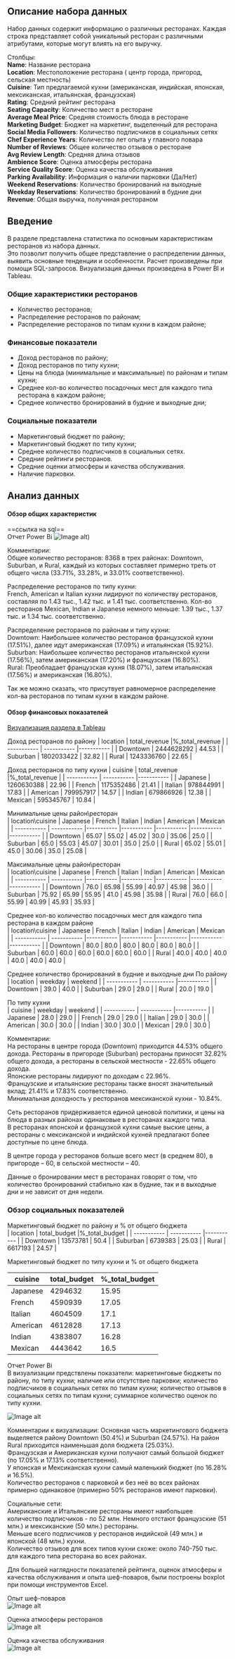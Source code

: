 ## Описание набора данных
Набор данных содержит информацию о различных ресторанах. Каждая строка представляет собой уникальный ресторан с различными атрибутами, которые могут влиять на его выручку.

Столбцы:  
**Name**: Название ресторана  
**Location**: Местоположение ресторана ( центр города, пригород, сельская местность)  
**Cuisine**: Тип предлагаемой кухни (американская, индийская, японская, мексиканская, итальянская, французская)  
**Rating**: Средний рейтинг ресторана  
**Seating Capacity**: Количество мест в ресторане  
**Average Meal Price**: Средняя стоимость блюда в ресторане  
**Marketing Budget**: Бюджет на маркетинг, выделенный для ресторана  
**Social Media Followers**: Количество подписчиков в социальных сетях  
**Chef Experience Years**: Количество лет опыта у главного повара  
**Number of Reviews**: Общее количество отзывов о ресторане  
**Avg Review Length**: Средняя длина отзывов  
**Ambience Score**: Оценка атмосферы ресторана  
**Service Quality Score**: Оценка качества обслуживания  
**Parking Availability**: Информация о наличии парковки (Да/Нет)  
**Weekend Reservations**: Количество бронирований на выходные  
**Weekday Reservations**: Количество бронирований в будние дни  
**Revenue**: Общая выручка, получнная рестораном  

## Введение
В разделе представлена статистика по основным характеристикам ресторанов из набора данных.   
Это позволит получить общее представление о распределении данных, выявить основные тенденции и особенности.
Расчет произведены при помощи SQL-запросов.
Визуализация данных произведена в Power BI и Tableau.

### Общие характеристики ресторанов
- Количество ресторанов;  
- Распределение ресторанов по районам;  
- Распределение ресторанов по типам кухни в каждом районе;  

### Финансовые показатели  
- Доход ресторанов по району;
- Доход ресторанов по типу кухни;  
- Цены на блюда (минимальные и максимальные) по районам и типам кухни;
- Среднее кол-во количество посадочных мест для каждого типа ресторана в каждом районе;
- Среднее количество бронирований в будние и выходные дни;  


### Социальные показатели
- Маркетинговый бюджет по району;  
- Маркетинговый бюджет по типу кухни;  
- Среднее количество подписчиков в социальных сетях.
- Средние рейтинги ресторанов.
- Средние оценки атмосферы и качества обслуживания.
- Наличие парковки.


## Анализ данных

#### Обзор общих характеристик 
==ссылка на sql==  
Отчет Power Bi
![Image alt](https://github.com/elemurina/Restaurant-Revenue-Analysis/blob/main/power_bi_01.png))

Комментарии:  
Общее количество ресторанов:  8368 в трех районах: Downtown, Suburban, и Rural, каждый из которых составляет примерно треть от общего числа (33.71%, 33.28%, и 33.01% соответственно).  

Распределение ресторанов по типу кухни:  
French, American и Italian кухни лидируют по количеству ресторанов, составляя по 1.43 тыс., 1.42 тыс. и 1.41 тыс. соответственно.
Кол-во ресторанов Mexican, Indian и Japanese немного меньше: 1.39 тыс., 1.37 тыс. и 1.34 тыс. соответственно.  

Распределение ресторанов по районам и типу кухни:  
Downtown: Наибольшее количество ресторанов французской кухни (17.51%), далее идут американская (17.09%) и итальянская (15.92%).  
Suburban: Наибольшее количество ресторанов итальянской кухни (17.56%), затем американская (17.20%) и французская (16.80%).  
Rural: Преобладает французская кухня (18.07%), затем итальянская (17.56%) и американская (16.80%).  

Так же можно сказать, что присутвует равномерное распределение кол-ва ресторанов по типам кухни в каждом районе. 

#### Обзор финансовых показателей
[Визуализация раздела в Tableau](https://public.tableau.com/app/profile/elena.murina/viz/RevenueandAVG/sheet5)  

Доход ресторанов по району
| location | total_revenue |%_total_revenue |
| ----------- | ----------- |----------- |
| Downtown   | 2444628292 | 44.53  |
| Suburban   | 1802033422  | 32.82   |
| Rural   | 1243336760   | 22.65   |


Доход ресторанов по типу кухни
| cuisine | total_revenue |%_total_revenue |
| ----------- | ----------- |----------- |
| Japanese    | 1260630388  | 22.96   |
| French   | 1175352486   | 21.41   |
| Italian   | 978844991   | 17.83   |
| American   | 799957917  | 14.57   |
| Indian   | 679866926  | 12.38  |
| Mexican  | 595345767  | 10.84  |

Минимальные цены район\ресторан  
| location\cuisine | Japanese | French | Italian | Indian | American | Mexican |
| ----------- | ----------- |----------- |----------- |----------- |----------- |----------- |
| Downtown   | 65.07 | 55.02  | 45.02  | 30.0 | 35.06  | 25.0 |
| Suburban   | 65.0  | 55.03 | 45.07  | 30.01 | 35.0  | 25.0 |
| Rural   | 65.02   | 55.01  | 45.0  | 30.06 | 35.0  | 25.08 |

Максимальные цены район\ресторан  
| location\cuisine | Japanese | French | Italian | Indian | American | Mexican |
| ----------- | ----------- |----------- |----------- |----------- |----------- |----------- |
| Downtown   | 76.0 | 65.98  | 55.99  | 40.97  | 45.98  | 36.0  |
| Suburban   | 75.92  | 65.99 | 55.95  | 41.0  | 45.98  | 35.98 |
| Rural   | 76.0   | 66.0  | 55.99  | 40.99  | 45.93  | 35.93 |

Среднее кол-во количество посадочных мест для каждого типа ресторана в каждом районе    
| location\cuisine | Japanese | French | Italian | Indian | American | Mexican |
| ----------- | ----------- |----------- |----------- |----------- |----------- |----------- |
| Downtown   | 80.0 | 80.0  | 80.0  | 80.0  | 80.0  | 80.0  |
| Suburban   | 60.0  | 60.0 | 60.0  | 60.0  | 60.0 | 60.0  |
| Rural   | 40.0  | 40.0  | 40.0  | 40.0  | 40.0  | 40.0  |

Среднее количество бронирований в будние и выходные дни
По району  
| location | weekday | weekend |
| ----------- | ----------- |----------- |
| Downtown   | 39.0 | 40.0  |
| Suburban   | 29.0  | 29.0 |
| Rural   | 20.0   | 19.0   |

По типу кухни  
| cuisine | weekday | weekend |
| ----------- | ----------- |----------- |
| Japanese    | 28.0  | 29.0   |
| French   | 29.0   | 29.0   |
| Italian   | 29.0   | 30.0  |
| American   | 30.0  | 30.0  |
| Indian   | 30.0  | 30.0  |
| Mexican  | 29.0   | 30.0  |

Комментарии:  
На рестораны в центре города (Downtown) приходится 44.53% общего дохода. Рестораны в пригороде (Suburban) рестораны приносят 32.82% общего дохода, а рестораны в сельской местности - 22.65% общего дохода.  
Японские рестораны лидируют по доходам с 22.96%.  
Французские и итальянские рестораны также вносят значительный вклад: 21.41% и 17.83% соответственно.  
Минимальная доходность у ресторанов мексиканской кухни - 10.84%.  

Сеть ресторанов придерживается единой ценовой политики, и цены на блюда в разных районах одинаковые в ресторанах каждого типа.  
В ресторанах японской и французкой кухни самые выские цены, а рестораны с мексиканской и индийской кухней предлагают более доступные по цене блюда.  

В центре города у ресторанов больше всего мест (в среднем 80), в пригороде – 60, в сельской местности – 40.  

Данные о бронировании мест в ресторанах говорят о том, что количество бронирований стабильно как в будние, так и в выходные дни и не зависит от дня недели.

### Обзор социальных показателей

Маркетинговый бюджет по району и % от общего бюджета  
| location | total_budget |%_total_budget |
| ----------- | ----------- |----------- |
| Downtown   | 13573781 | 50.4  |
| Suburban   | 6739383  | 25.03   |
| Rural   | 6617193  | 24.57   |


Маркетинговый бюджет по типу кухни  и % от общего бюджета  

| cuisine | total_budget | %_total_budget |
| ----------- | ----------- |----------- |
| Japanese    | 4294632  | 15.95   |
| French   | 4590939   | 17.05   |
| Italian   | 4604509   | 17.1   |
| American   | 4612828  | 17.13  |
| Indian   | 4383807  | 16.28 |
| Mexican  |4443642  | 16.5  |

Отчет Power Bi  
В визуализации предствлены показатели: маркетинговые бюджеты по району, по типу кухни; наличие или отсутствие парковки; количество подписчиков в социальных сетях по типам кухни; количество отзывов в социальных сетях по типам кухни; суммарное количество оценок по типу кухни.   

![Image alt](https://github.com/elemurina/Restaurant-Revenue-Analysis/blob/main/power_bi_02.png)

Комментарии к визуализации:
Основная часть маркетингового бюджета выделяется району Downtown (50.4%) и Suburban (24.57%). На район Rural приходится наименьшая доля бюджета (25.03%).  
Французская и Американская кухни получают самый большой бюджет (по 17.05% и 17.13% соответственно).  
У японская и Мексиканская кухни самый маленький бюджет (по 16.28% и 16.5%).  
Количество ресторанов с парковкой и без неё во всех районах примерно одинаковое (примерно 50% ресторанов имеют парковки).  

Социальные сети:  
Американские и Итальянские рестораны имеют наибольшее количество подписчиков - по 52 млн.
Немного отстают французские (51 млн.) и мексиканские (50 млн.) рестораны.  
Меньше всего подписчиков у ресторанов индийской (49 млн.) и японской (48 млн.) кухни.  
Количество отзывов для всех типов кухни схоже: около 740-750 тыс. для каждого типа ресторана во всех районах.

Для большей наглядности показателей рейтинга, оценок атмосферы и качества обслуживания и опыта шеф-поваров, были построены boxplot при помощи инструментов Excel.  

Опыт шеф-поваров  
![Image alt](https://github.com/elemurina/Restaurant-Revenue-Analysis/blob/main/box_01.png)

Оценка атмосферы ресторанов  
![Image alt](https://github.com/elemurina/Restaurant-Revenue-Analysis/blob/main/box_02.png)

Оценка качества обслуживания  
![Image alt](https://github.com/elemurina/Restaurant-Revenue-Analysis/blob/main/box_03.png)










